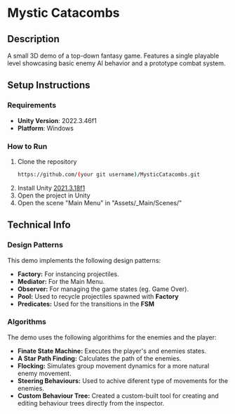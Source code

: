 # Mystic Catacombs

## Description
A small 3D demo of a top-down fantasy game. Features a single playable level showcasing basic enemy AI behavior and a prototype combat system.

## Setup Instructions
### Requirements
- **Unity Version**: 2022.3.46f1
- **Platform**: Windows

### How to Run
1. Clone the repository
   ```bash
   https://github.com/(your git username)/MysticCatacombs.git

2. Install Unity [2021.3.18f1](https://unity.com/releases/editor/whats-new/2021.3.18#installs)
3. Open the project in Unity
4. Open the scene "Main Menu" in "Assets/_Main/Scenes/"

## Technical Info
### Design Patterns
This demo implements the following design patterns:
- **Factory:** For instancing projectiles.
- **Mediator:** For the Main Menu.
- **Observer:** For managing the game states (eg. Game Over).
- **Pool:** Used to recycle projectiles spawned with **Factory**
- **Predicates:** Used for the transitions in the **FSM**

### Algorithms
The demo uses the following algorithims for the enemies and the player:
- **Finate State Machine:** Executes the player's and enemies states.
- **A Star Path Finding:** Calculates the path of the enemies.
- **Flocking:** Simulates group movement dynamics for a more natural enemy movement.
- **Steering Behaviours:** Used to achive diferent type of movements for the enemies.
- **Custom Behaviour Tree:** Created a custom-built tool for creating and editing behaviour trees directly from the inspector. 

